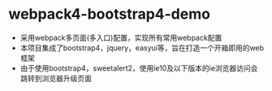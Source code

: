 # webpack4-bootstrap4-demo
* 采用webpack多页面(多入口)配置，实现所有常用webpack配置
* 本项目集成了bootstrap4，jquery，easyui等，旨在打造一个开箱即用的web框架
* 由于使用bootstrap4，sweetalert2，使用ie10及以下版本的ie浏览器访问会跳转到浏览器升级页面
